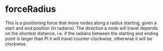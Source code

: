 # forceRadius
This is a positioning force that move nodes along a radius starting, given a start and end position (in radians).
The direction a node will travel depends on the shortest distance, i.e. if the radians between the starting and ending point is larger than PI it will travel counter-clockwise, otherwise it will be clockwise.
